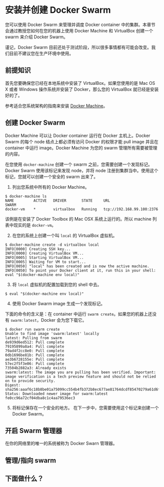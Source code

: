 # 安装并创建 Docker Swarm

您可以使用 Docker Swarm 来管理并调度 Docker container 中的集群。本章节会通过教授您如何在您的机器上使用 Docker Machine 和 VirtualBox 创建一个 swarm 来介绍 Docker Swarm。

谨记，Docker Swarm 目前还处于测试阶段，所以很多事情都有可能会改变。我们目前不建议您在生产环境中使用。

## 前提知识

首先您要确保您已经在本地系统中安装了 VirtualBox。如果您使用的是 Mac OS X 或者 Windows 操作系统并安装了 Docker，那么您的 VirtualBox 就已经是安装好的了。

参考适合您系统架构的指南来安装 [Docker Machine](../machine/install-machine.md)。

## 创建 Docker Swarm

Docker Machine 可以让 Docker container 运行在 Docker 主机上。Docker Swarm 的每个 node 结点上都必须有访问 Docker 的权限才能 pull image 并且在 container 中运行 image。Docker Machine 为您的 swarm 管理所有需要被管理的内容。

在您使用 `docker-machine` 创建一个 swarm 之前，您需要创建一个发现标记。Docker Swarm 使用该标记来发现 node，并将 node 注册到集群当中。使用这个标记，您就可以创建一个安全的 swarm 出来了。

1. 列出您系统中所有的 Docker Machine。

```
$ docker-machine ls
NAME         ACTIVE   DRIVER       STATE     URL                         SWARM
docker-vm    *        virtualbox   Running   tcp://192.168.99.100:2376   
```

该例是在安装了 Docker Toolbox 的 Mac OSX 系统上运行的。所以 machine 列表中现实的是 `docker-vm`。

2. 在您的系统上创建一个叫 `local` 的 VirtualBox 虚拟机。

```
$ docker-machine create -d virtualbox local
INFO[0000] Creating SSH key...                          
INFO[0000] Creating VirtualBox VM...                    
INFO[0005] Starting VirtualBox VM...                    
INFO[0005] Waiting for VM to start...                   
INFO[0050] "local" has been created and is now the active machine. 
INFO[0050] To point your Docker client at it, run this in your shell: eval "$(docker-machine env local)" 
```

3. 将 `local` 虚拟机的配置加载到您的 shell 中去。

```
$ eval "$(docker-machine env local)"
```

4. 使用 Docker Swarm image 生成一个发现标记。

下面的命令的含义是：在 container 中运行 `swarm create`。如果您的机器上还没有 `swarm:latest`，Docker 会为您下载它。

```
$ docker run swarm create
Unable to find image 'swarm:latest' locally
latest: Pulling from swarm
de939d6ed512: Pull complete 
79195899a8a4: Pull complete 
79ad4f2cc8e0: Pull complete 
0db1696be81b: Pull complete 
ae3b6728155e: Pull complete 
57ec2f5f3e06: Pull complete 
73504b2882a3: Already exists 
swarm:latest: The image you are pulling has been verified. Important: image verification is a tech preview feature and should not be relied on to provide security.
Digest: sha256:aaaf6c18b8be01a75099cc554b4fb372b8ec677ae81764dcdf85470279a61d6f
Status: Downloaded newer image for swarm:latest
fe0cc96a72cf04dba8c1c4aa79536ec3
```

5. 将标记保存在一个安全的地方。
在下一步中，您需要使用这个标记来创建一个 Docker Swarm。

## 开启 Swarm 管理器
在你的网络里的唯一的系统被称为 Docker Swarn 管理器。

## 管理/指向 swarm

## 下面做什么？ 

